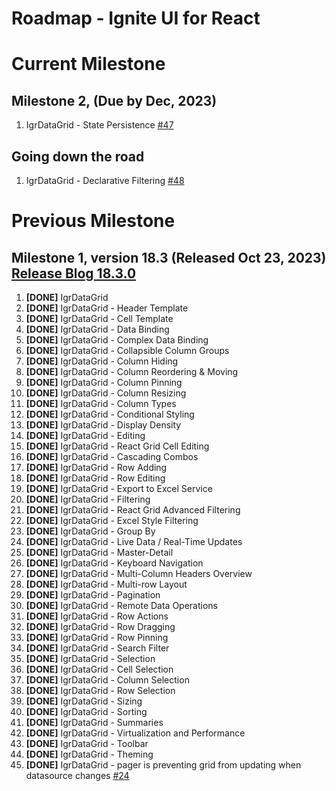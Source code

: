# Roadmap - Ignite UI for React

# Current Milestone

## Milestone 2, (Due by Dec, 2023)

1. IgrDataGrid - State Persistence [#47](https://github.com/IgniteUI/igniteui-react/issues/47)

## Going down the road

1. IgrDataGrid - Declarative Filtering [#48](https://github.com/IgniteUI/igniteui-react/issues/48)

# Previous Milestone

## Milestone 1, version 18.3 (Released Oct 23, 2023) [Release Blog 18.3.0](https://www.infragistics.com/community/blogs/b/infragistics/posts/ignite-ui-for-react-data-grid-release)

1. **[DONE]** IgrDataGrid
2. **[DONE]** IgrDataGrid - Header Template
3. **[DONE]** IgrDataGrid - Cell Template
4. **[DONE]** IgrDataGrid - Data Binding
5. **[DONE]** IgrDataGrid - Complex Data Binding
6. **[DONE]** IgrDataGrid - Collapsible Column Groups
7. **[DONE]** IgrDataGrid - Column Hiding
8. **[DONE]** IgrDataGrid - Column Reordering & Moving
9. **[DONE]** IgrDataGrid - Column Pinning
10. **[DONE]** IgrDataGrid - Column Resizing
11. **[DONE]** IgrDataGrid - Column Types
12. **[DONE]** IgrDataGrid - Conditional Styling
13. **[DONE]** IgrDataGrid - Display Density
14. **[DONE]** IgrDataGrid - Editing
15. **[DONE]** IgrDataGrid - React Grid Cell Editing
16. **[DONE]** IgrDataGrid - Cascading Combos
17. **[DONE]** IgrDataGrid - Row Adding
18. **[DONE]** IgrDataGrid - Row Editing
19. **[DONE]** IgrDataGrid - Export to Excel Service
20. **[DONE]** IgrDataGrid - Filtering
21. **[DONE]** IgrDataGrid - React Grid Advanced Filtering
22. **[DONE]** IgrDataGrid - Excel Style Filtering
23. **[DONE]** IgrDataGrid - Group By
24. **[DONE]** IgrDataGrid - Live Data / Real-Time Updates
25. **[DONE]** IgrDataGrid - Master-Detail
26. **[DONE]** IgrDataGrid - Keyboard Navigation
27. **[DONE]** IgrDataGrid - Multi-Column Headers Overview
28. **[DONE]** IgrDataGrid - Multi-row Layout
29. **[DONE]** IgrDataGrid - Pagination
30. **[DONE]** IgrDataGrid - Remote Data Operations
31. **[DONE]** IgrDataGrid - Row Actions
32. **[DONE]** IgrDataGrid - Row Dragging
33. **[DONE]** IgrDataGrid - Row Pinning
34. **[DONE]** IgrDataGrid - Search Filter
35. **[DONE]** IgrDataGrid - Selection
36. **[DONE]** IgrDataGrid - Cell Selection
37. **[DONE]** IgrDataGrid - Column Selection
38. **[DONE]** IgrDataGrid - Row Selection
39. **[DONE]** IgrDataGrid - Sizing
40. **[DONE]** IgrDataGrid - Sorting
41. **[DONE]** IgrDataGrid - Summaries
42. **[DONE]** IgrDataGrid - Virtualization and Performance
43. **[DONE]** IgrDataGrid - Toolbar
44. **[DONE]** IgrDataGrid - Theming
45. **[DONE]** IgrDataGrid - pager is preventing grid from updating when datasource changes [#24](https://github.com/IgniteUI/igniteui-react/issues/24)